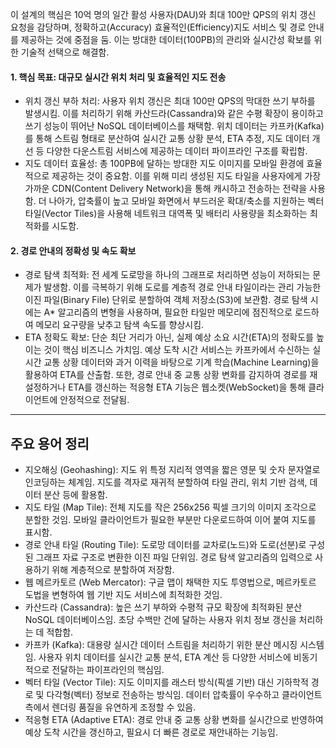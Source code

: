 이 설계의 핵심은 10억 명의 일간 활성 사용자(DAU)와 최대 100만 QPS의 위치 갱신 요청을 감당하며, 정확하고(Accuracy) 효율적인(Efficiency)지도 서비스 및 경로 안내를 제공하는 것에 중점을 둠. 이는 방대한 데이터(100PB)의 관리와 실시간성 확보를 위한 기술적 선택으로 해결함.

#### 1. 핵심 목표: 대규모 실시간 위치 처리 및 효율적인 지도 전송

- 위치 갱신 부하 처리: 사용자 위치 갱신은 최대 100만 QPS의 막대한 쓰기 부하를 발생시킴. 이를 처리하기 위해 카산드라(Cassandra)와 같은 수평 확장이 용이하고 쓰기 성능이 뛰어난 NoSQL 데이터베이스를 채택함. 위치 데이터는 카프카(Kafka)를 통해 스트림 형태로 분산하여 실시간 교통 상황 분석, ETA 추정, 지도 데이터 개선 등 다양한 다운스트림 서비스에 제공하는 데이터 파이프라인 구조를 확립함.
- 지도 데이터 효율성: 총 100PB에 달하는 방대한 지도 이미지를 모바일 환경에 효율적으로 제공하는 것이 중요함. 이를 위해 미리 생성된 지도 타일을 사용자에게 가장 가까운 CDN(Content Delivery Network)을 통해 캐시하고 전송하는 전략을 사용함. 더 나아가, 압축률이 높고 모바일 화면에서 부드러운 확대/축소를 지원하는 벡터 타일(Vector Tiles)을 사용해 네트워크 대역폭 및 배터리 사용량을 최소화하는 최적화를 시도함.

#### 2. 경로 안내의 정확성 및 속도 확보

- 경로 탐색 최적화: 전 세계 도로망을 하나의 그래프로 처리하면 성능이 저하되는 문제가 발생함. 이를 극복하기 위해 도로를 계층적 경로 안내 타일이라는 관리 가능한 이진 파일(Binary File) 단위로 분할하여 객체 저장소(S3)에 보관함. 경로 탐색 시에는 A* 알고리즘의 변형을 사용하며, 필요한 타일만 메모리에 점진적으로 로드하여 메모리 요구량을 낮추고 탐색 속도를 향상시킴.
- ETA 정확도 확보: 단순 최단 거리가 아닌, 실제 예상 소요 시간(ETA)의 정확도를 높이는 것이 핵심 비즈니스 가치임. 예상 도착 시간 서비스는 카프카에서 수신하는 실시간 교통 상황 데이터와 과거 이력을 바탕으로 기계 학습(Machine Learning)을 활용하여 ETA를 산출함. 또한, 경로 안내 중 교통 상황 변화를 감지하여 경로를 재설정하거나 ETA를 갱신하는 적응형 ETA 기능은 웹소켓(WebSocket)을 통해 클라이언트에 안정적으로 전달됨.

---

## 주요 용어 정리

- 지오해싱 (Geohashing): 지도 위 특정 지리적 영역을 짧은 영문 및 숫자 문자열로 인코딩하는 체계임. 지도를 격자로 재귀적 분할하여 타일 관리, 위치 기반 검색, 데이터 분산 등에 활용함.
- 지도 타일 (Map Tile): 전체 지도를 작은 256x256 픽셀 크기의 이미지 조각으로 분할한 것임. 모바일 클라이언트가 필요한 부분만 다운로드하여 이어 붙여 지도를 표시함.
- 경로 안내 타일 (Routing Tile): 도로망 데이터를 교차로(노드)와 도로(선분)로 구성된 그래프 자료 구조로 변환한 이진 파일 단위임. 경로 탐색 알고리즘의 입력으로 사용하기 위해 계층적으로 분할하여 저장함.
- 웹 메르카토르 (Web Mercator): 구글 맵이 채택한 지도 투영법으로, 메르카토르 도법을 변형하여 웹 기반 지도 서비스에 최적화한 것임.
- 카산드라 (Cassandra): 높은 쓰기 부하와 수평적 규모 확장에 최적화된 분산 NoSQL 데이터베이스임. 초당 수백만 건에 달하는 사용자 위치 정보 갱신을 처리하는 데 적합함.
- 카프카 (Kafka): 대용량 실시간 데이터 스트림을 처리하기 위한 분산 메시징 시스템임. 사용자 위치 데이터를 실시간 교통 분석, ETA 계산 등 다양한 서비스에 비동기적으로 전달하는 파이프라인의 핵심임.
- 벡터 타일 (Vector Tile): 지도 이미지를 래스터 방식(픽셀 기반) 대신 기하학적 경로 및 다각형(벡터) 정보로 전송하는 방식임. 데이터 압축률이 우수하고 클라이언트 측에서 렌더링 품질을 유연하게 조정할 수 있음.
- 적응형 ETA (Adaptive ETA): 경로 안내 중 교통 상황 변화를 실시간으로 반영하여 예상 도착 시간을 갱신하고, 필요시 더 빠른 경로로 재안내하는 기능임.